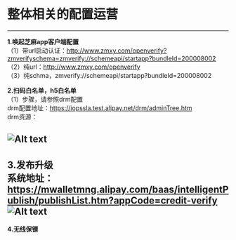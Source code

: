 # 整体相关的配置运营
---
**1.唤起芝麻app客户端配置**<br/>
（1）带url启动认证：http://www.zmxy.com/openverify?zmverifyschema=zmverify://schemeapi/startapp?bundleId=200008002<br/>
（2）纯url：http://www.zmxy.com/openverify<br/>
（3）纯schma，zmverify://schemeapi/startapp?bundleId=200008002<br/>

**2.扫码白名单，h5白名单**<br/>
（1）步骤，请参照drm配置<br/>
drm配置地址：https://iopssla.test.alipay.net/drm/adminTree.htm<br/>
drm资源：<br/>

![Alt text](https://os.alipayobjects.com/rmsportal/gWpIdaisbwzWrse.png "信用管理")
---
**3.发布升级**<br/>
系统地址：https://mwalletmng.alipay.com/baas/intelligentPublish/publishList.htm?appCode=credit-verify<br/>
![Alt text](https://os.alipayobjects.com/rmsportal/bbeYqDXihEqaJxi.png "信用管理")
---
**4.无线保镖**